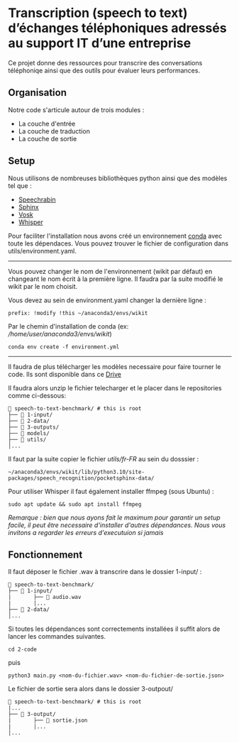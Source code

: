 # Transcription (speech to text) d’échanges téléphoniques adressés au support IT d’une entreprise

Ce projet donne des ressources pour transcrire des conversations téléphoniqe ainsi que des outils pour évaluer leurs performances.

## Organisation
Notre code s'articule autour de trois modules :

* La couche d'entrée
* La couche de traduction
* La couche de sortie

## Setup
Nous utilisons de nombreuses bibliothèques python ainsi que des modèles tel que :
* [Speechrabin](https://speechbrain.github.io/)
* [Sphinx](https://cmusphinx.github.io/)
* [Vosk](https://alphacephei.com/vosk/)
* [Whisper](https://github.com/openai/whisper)  
  
Pour faciliter l'installation nous avons créé un environnement [conda](https://docs.conda.io/en/latest/) avec toute les dépendaces. Vous pouvez trouver le fichier de configuration dans utils/environment.yaml.  

---------------------------------------
Vous pouvez changer le nom de l'environnement (wikit par défaut) en changeant le nom écrit à la première ligne. Il faudra par la suite modifié le wikit par le nom choisit.

Vous devez au sein de environment.yaml changer la dernière ligne :

    prefix: !modify !this ~/anaconda3/envs/wikit

Par le chemin d'installation de conda (ex: _/home/user/anaconda3/envs/wikit_)

    conda env create -f environment.yml  
    
 
---------------------------------------

    
Il faudra de plus télécharger les modèles necessaire pour faire tourner le code. Ils sont disponible dans ce [Drive](https://drive.google.com/drive/folders/1J2lzr-wJGA_9SSn_876XJvbMTBzvRhkX?usp=share_link)  

Il faudra alors unzip le fichier telecharger et le placer dans le repositories comme ci-dessous:
```
📂 speech-to-text-benchmark/ # this is root
├── 📂 1-input/
├── 📂 2-data/
├── 📂 3-outputs/
├── 📂 models/
├── 📂 utils/
│...
```
Il faut par la suite copier le fichier _utils/fr-FR_ au sein du dosssier :  

    ~/anaconda3/envs/wikit/lib/python3.10/site-packages/speech_recognition/pocketsphinx-data/ 
     
Pour utiliser Whisper il faut également installer ffmpeg (sous Ubuntu) :

    sudo apt update && sudo apt install ffmpeg
    
    
*Remarque : bien que nous ayons fait le maximum pour garantir un setup facile, il peut être necessaire d'installer d'autres dépendances. Nous vous invitons a regarder les erreurs d'executuion si jamais*

## Fonctionnement  

Il faut déposer le fichier .wav à transcrire dans le dossier 1-input/ :  

```
📂 speech-to-text-benchmark/ 
├── 📂 1-input/
|       ├── 📜 audio.wav
|       |...
├── 📂 2-data/
│...
```
Si toutes les dépendances sont correctements installées il suffit alors de lancer les commandes suivantes. 

    cd 2-code  
    
puis 

    python3 main.py <nom-du-fichier.wav> <nom-du-fichier-de-sortie.json>

Le fichier de sortie sera alors dans le dossier 3-outpout/

```
📂 speech-to-text-benchmark/ # this is root
|...
├── 📂 3-output/
|       ├── 📜 sortie.json
|       |...
│...
```
